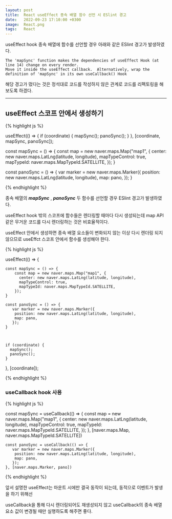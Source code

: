 ```yaml
---
layout: post
title:  React useEffect 종속 배열 함수 선언 시 ESlint 경고
date:   2022-09-23 17:10:00 +0300
image:  React.png
tags:   React
---
```



useEffect hook 종속 배열에 함수를 선언할 경우 아래와 같은 ESlint 경고가 발생하였다.

```
The 'mapSync' function makes the dependencies of useEffect Hook (at line 14) change on every render. 
Move it inside the useEffect callback.  Alternatively, wrap the definition of 'mapSync' in its own useCallback() Hook 

```

해당 경고가 떴다는 것은 정석대로 코드를 작성하지 않은 관계로 코드를 리펙토링을 해보도록 하겠다.

---

## useEffect 스코프 안에서 생성하기


{% highlight js %}

useEffect(() => {
    if (coordinate) {
      mapSync();
      panoSync();
    }
  }, [coordinate, mapSync, panoSync]);
  
const mapSync = () => {
  const map = new naver.maps.Map("map1", {
      center: new naver.maps.LatLng(latitude, longitude),
      mapTypeControl: true,
      mapTypeId: naver.maps.MapTypeId.SATELLITE,
    });
}

const panoSync = () => {
 var marker = new naver.maps.Marker({
      position: new naver.maps.LatLng(latitude, longitude),
      map: pano,
 });
}
  

{% endhighlight %}


종속 배열의 ___mapSync___ , ___panoSync___ 두 함수를 선언할 경우 ESlint 경고가 발생하였다.

useEffect hook 밖의 스코프에 함수들은 렌더링할 때마다 다시 생성되는데 map API 같은 무거운 코드를 다시 렌더링하는 것은 비효율적이다.

useEffect 안에서 생성하면 종속 배열 요소들이 변화되지 않는 이상 다시 렌더링 되지 않으므로 useEffct 스코프 안에서 함수를 생성해야 한다.


{% highlight js %}

useEffect(() => {

    const mapSync = () => {
        const map = new naver.maps.Map("map1", {
          center: new naver.maps.LatLng(latitude, longitude),
          mapTypeControl: true,
          mapTypeId: naver.maps.MapTypeId.SATELLITE,
        });
    }
    
    const panoSync = () => {
       var marker = new naver.maps.Marker({
        position: new naver.maps.LatLng(latitude, longitude),
        map: pano,
       });
    }
  


    if (coordinate) {
      mapSync();
      panoSync();
    }
  }, [coordinate]);


{% endhighlight %}



### useCallback hook 사용

{% highlight js %}

  const mapSync = useCallback(() => {
        const map = new naver.maps.Map("map1", {
          center: new naver.maps.LatLng(latitude, longitude),
          mapTypeControl: true,
          mapTypeId: naver.maps.MapTypeId.SATELLITE,
        });
    }, [naver.maps.Map, naver.maps.MapTypeId.SATELLITE])
    
    const panoSync = useCallback(() => {
       var marker = new naver.maps.Marker({
        position: new naver.maps.LatLng(latitude, longitude),
        map: pano,
       });
    }, [naver.maps.Marker, pano])

{% endhighlight %}


앞서 설명한 useEffect는 마운트 시에만 결국 동작이 되는데, 동적으로 이벤트가 발생을 하기 위해선 

useCallback을 통해 다시 렌더링되어도 재생성되지 않고 useCallback의 종속 배열 요소 값이 변경될 때만 실행하도록 해주면 좋다.
